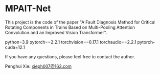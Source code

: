 # MPAIT-Net
This project is the code of the paper "A Fault Diagnosis Method for Critical Rotating Components in Trains Based on Multi-Pooling Attention Convolution and an Improved Vision Transformer". 

python=3.9
pytorch==2.2.1 
torchvision==0.17.1 
torchaudio==2.2.1 
pytorch-cuda=12.1

If you have any questions, please feel free to contact the author.

Penghui Xie: xieph007@163.com
